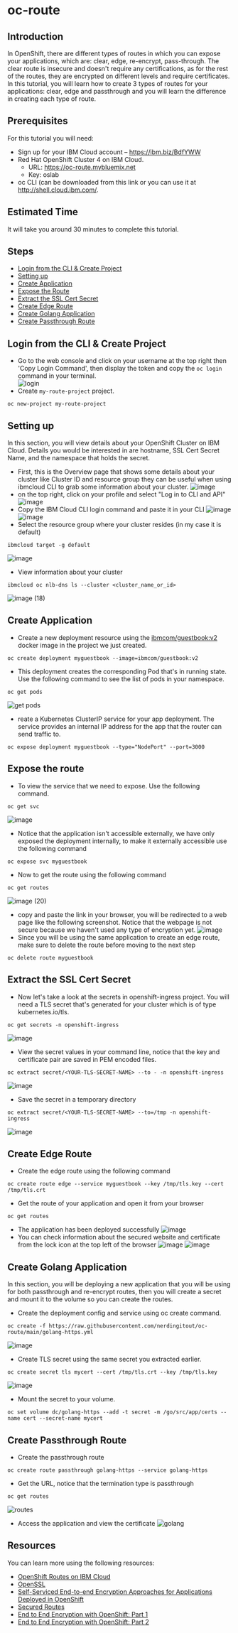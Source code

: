 # oc-route
## Introduction
In OpenShift, there are different types of routes in which you can expose your applications, which are: clear, edge, re-encrypt, pass-through. The clear route is insecure and doesn't require any certifications, as for the rest of the routes, they are encrypted on different levels and require certificates.
In this tutorial, you will learn how to create 3 types of routes for your applications: clear, edge and passthrough and you will learn the difference in creating each type of route.
## Prerequisites
For this tutorial you will need:
- Sign up for your IBM Cloud account – https://ibm.biz/BdfYWW 
- Red Hat OpenShift Cluster 4 on IBM Cloud.
  - URL: https://oc-route.mybluemix.net
  - Key: oslab
- oc CLI (can be downloaded from this link or you can use it at http://shell.cloud.ibm.com/.
## Estimated Time
It will take you around 30 minutes to complete this tutorial.
## Steps
- [Login from the CLI & Create Project](https://github.com/nerdingitout/oc-route#login-from-the-cli--create-project)
- [Setting up](https://github.com/nerdingitout/oc-route#setting-up)
- [Create Application](https://github.com/nerdingitout/oc-route#create-application)
- [Expose the Route](https://github.com/nerdingitout/oc-route#expose-the-route)
- [Extract the SSL Cert Secret](https://github.com/nerdingitout/oc-route#extract-the-ssl-cert-secret)
- [Create Edge Route](https://github.com/nerdingitout/oc-route#create-edge-route)
- [Create Golang Application](https://github.com/nerdingitout/oc-route/blob/main/README.md#create-golang-application)
- [Create Passthrough Route](https://github.com/nerdingitout/oc-route#create-passthrough-route)
## Login from the CLI & Create Project
- Go to the web console and click on your username at the top right then 'Copy Login Command', then display the token and copy the ```oc login``` command in your terminal.<br>
![login](https://user-images.githubusercontent.com/36239840/97104809-26821500-16d0-11eb-936e-c2b7fb914523.JPG)<br>
- Create ```my-route-project``` project.
```
oc new-project my-route-project
```
## Setting up
In this section, you will view details about your OpenShift Cluster on IBM Cloud. Details you would be interested in are hostname, SSL Cert Secret Name, and the namespace that holds the secret.
- First, this is the Overview page that shows some details about your cluster like Cluster ID and resource group they can be useful when using ibmcloud CLI to grab some information about your cluster.
![image](https://user-images.githubusercontent.com/36239840/113106747-2b656a80-9214-11eb-82ef-4cc6efcd967b.png)
- on the top right, click on your profile and select "Log in to CLI and API"
![image](https://user-images.githubusercontent.com/36239840/113106901-551e9180-9214-11eb-8d61-15445a3b7215.png)
- Copy the IBM Cloud CLI login command and paste it in your CLI
![image](https://user-images.githubusercontent.com/36239840/113106986-6b2c5200-9214-11eb-857f-46d7dcdd266d.png)
![image](https://user-images.githubusercontent.com/36239840/113107025-75e6e700-9214-11eb-8a95-a04005b3002a.png)
- Select the resource group where your cluster resides (in my case it is default)
```
ibmcloud target -g default
```
![image](https://user-images.githubusercontent.com/36239840/113107089-8ac37a80-9214-11eb-948a-4b1548b5df81.png)
- View information about your cluster
```
ibmcloud oc nlb-dns ls --cluster <cluster_name_or_id>
```
![image (18)](https://user-images.githubusercontent.com/36239840/113107233-bcd4dc80-9214-11eb-8eae-25c4b6a2c201.png)

## Create Application
- Create a new deployment resource using the [ibmcom/guestbook:v2](https://hub.docker.com/r/ibmcom/guestbook/tags) docker image in the project we just created.
```
oc create deployment myguestbook --image=ibmcom/guestbook:v2
```
- This deployment creates the corresponding Pod that's in running state. Use the following command to see the list of pods in your namespace.
```
oc get pods
```
![get pods](https://user-images.githubusercontent.com/36239840/97298061-5534f280-186c-11eb-9dbb-982f2f1c20e0.JPG)
- reate a Kubernetes ClusterIP service for your app deployment. The service provides an internal IP address for the app that the router can send traffic to.
```
oc expose deployment myguestbook --type="NodePort" --port=3000
```
## Expose the route
- To view the service that we need to expose. Use the following command.<br>
```
oc get svc
```
![image](https://user-images.githubusercontent.com/36239840/113107705-484e6d80-9215-11eb-8b4c-3ff6ff9f0895.png)
- Notice that the application isn't accessible externally, we have only exposed the deployment internally, to make it externally accessible use the following command
```
oc expose svc myguestbook 
```
- Now to get the route using the following command
```
oc get routes
```
![image (20)](https://user-images.githubusercontent.com/36239840/113109494-1c33ec00-9217-11eb-8c96-675a6efdff35.png)
- copy and paste the link in your browser, you will be redirected to a web page like the following screenshot. Notice that the webpage is not secure because we haven't used any type of encryption yet.
![image](https://user-images.githubusercontent.com/36239840/113109564-281fae00-9217-11eb-843c-6a01474ace7a.png)
- Since you will be using the same application to create an edge route, make sure to delete the route before moving to the next step
```
oc delete route myguestbook
```
## Extract the SSL Cert Secret
- Now let's take a look at the secrets in openshift-ingress project. You will need a TLS secret that's generated for your cluster which is of type kubernetes.io/tls.
```
oc get secrets -n openshift-ingress
```
![image](https://user-images.githubusercontent.com/36239840/113153878-8e70f480-9248-11eb-843c-5884a84cd398.png)
- View the secret values in your command line, notice that the key and certificate pair are saved in PEM encoded files.
```
oc extract secret/<YOUR-TLS-SECRET-NAME> --to - -n openshift-ingress
```
![image](https://user-images.githubusercontent.com/36239840/113154158-c8da9180-9248-11eb-8cb5-acf2c3bd3423.png)
- Save the secret in a temporary directory
```
oc extract secret/<YOUR-TLS-SECRET-NAME> --to=/tmp -n openshift-ingress
```
![image](https://user-images.githubusercontent.com/36239840/113154290-f0315e80-9248-11eb-843f-18bc881c6d12.png)
## Create Edge Route
- Create the edge route using the following command
```
oc create route edge --service myguestbook --key /tmp/tls.key --cert /tmp/tls.crt
```
- Get the route of your application and open it from your browser
```
oc get routes
```
- The application has been deployed successfully
![image](https://user-images.githubusercontent.com/36239840/113154769-68981f80-9249-11eb-965d-3a2f6048df46.png)
- You can check information about the secured website and certificate from the lock icon at the top left of the browser
![image](https://user-images.githubusercontent.com/36239840/113154821-764da500-9249-11eb-8916-559c5e4fd575.png)
![image](https://user-images.githubusercontent.com/36239840/113154850-7c438600-9249-11eb-8b58-2bc906abac9d.png)
## Create Golang Application
In this section, you will be deploying a new application that you will be using for both passthrough and re-encrypt routes, then you will create a secret and mount it to the volume so you can create the routes.
- Create the deployment config and service using oc create command.
```
oc create -f https://raw.githubusercontent.com/nerdingitout/oc-route/main/golang-https.yml
```
![image](https://user-images.githubusercontent.com/36239840/113155813-7bf7ba80-924a-11eb-81b0-1b574e925707.png)
- Create TLS secret using the same secret you extracted earlier. 
```
oc create secret tls mycert --cert /tmp/tls.crt --key /tmp/tls.key
```
![image](https://user-images.githubusercontent.com/36239840/113155891-903bb780-924a-11eb-911e-573ca4289450.png)
- Mount the secret to your volume.
```
oc set volume dc/golang-https --add -t secret -m /go/src/app/certs --name cert --secret-name mycert
```
## Create Passthrough Route
- Create the passthrough route
```
oc create route passthrough golang-https --service golang-https
```
- Get the URL, notice that the termination type is passthrough
```
oc get routes
```
![routes](https://user-images.githubusercontent.com/36239840/115992000-63c25380-a5dc-11eb-9ccb-45bca9ef2213.JPG)

- Access the application and view the certificate
![golang](https://user-images.githubusercontent.com/36239840/115991931-07f7ca80-a5dc-11eb-9305-d1ecea5e601c.JPG)

## Resources
You can learn more using the following resources:
- [OpenShift Routes on IBM Cloud](https://cloud.ibm.com/docs/openshift?topic=openshift-openshift_routes)
- [OpenSSL](https://www.digicert.com/kb/ssl-support/openssl-quick-reference-guide.htm)
- [Self-Serviced End-to-end Encryption Approaches for Applications Deployed in OpenShift](https://www.openshift.com/blog/self-serviced-end-to-end-encryption-approaches-for-applications-deployed-in-openshift)
- [Secured Routes](https://docs.openshift.com/container-platform/4.5/networking/routes/secured-routes.html)
- [End to End Encryption with OpenShift: Part 1](https://developers.redhat.com/blog/2017/01/24/end-to-end-encryption-with-openshift-part-1-two-way-ssl/)
- [End to End Encryption with OpenShift: Part 2](https://www.openshift.com/blog/self-serviced-end-to-end-encryption-for-kubernetes-applications-part-2-a-practical-example)
